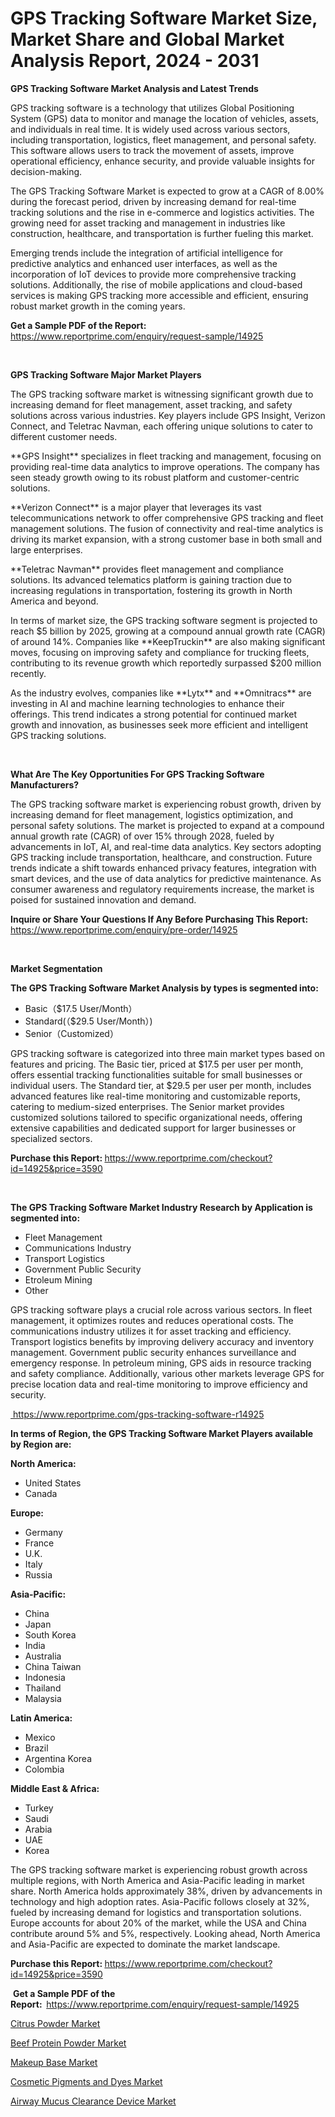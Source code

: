 <p><h1>GPS Tracking Software Market Size, Market Share and Global Market Analysis Report, 2024 - 2031</h1></p><p><strong>GPS Tracking Software Market Analysis and Latest Trends</strong></p>
<p><p>GPS tracking software is a technology that utilizes Global Positioning System (GPS) data to monitor and manage the location of vehicles, assets, and individuals in real time. It is widely used across various sectors, including transportation, logistics, fleet management, and personal safety. This software allows users to track the movement of assets, improve operational efficiency, enhance security, and provide valuable insights for decision-making.</p><p>The GPS Tracking Software Market is expected to grow at a CAGR of 8.00% during the forecast period, driven by increasing demand for real-time tracking solutions and the rise in e-commerce and logistics activities. The growing need for asset tracking and management in industries like construction, healthcare, and transportation is further fueling this market. </p><p>Emerging trends include the integration of artificial intelligence for predictive analytics and enhanced user interfaces, as well as the incorporation of IoT devices to provide more comprehensive tracking solutions. Additionally, the rise of mobile applications and cloud-based services is making GPS tracking more accessible and efficient, ensuring robust market growth in the coming years.</p></p>
<p><strong>Get a Sample PDF of the Report:&nbsp;</strong> <a href="https://www.reportprime.com/enquiry/request-sample/14925?utm_campaign=1674&utm_medium=2&utm_source=Github&utm_content=ia&utm_term=29112024&utm_id=gps-tracking-software">https://www.reportprime.com/enquiry/request-sample/14925</a></p>
<p>&nbsp;</p>
<p><strong>GPS Tracking Software Major Market Players</strong></p>
<p><p>The GPS tracking software market is witnessing significant growth due to increasing demand for fleet management, asset tracking, and safety solutions across various industries. Key players include GPS Insight, Verizon Connect, and Teletrac Navman, each offering unique solutions to cater to different customer needs.</p><p>**GPS Insight** specializes in fleet tracking and management, focusing on providing real-time data analytics to improve operations. The company has seen steady growth owing to its robust platform and customer-centric solutions. </p><p>**Verizon Connect** is a major player that leverages its vast telecommunications network to offer comprehensive GPS tracking and fleet management solutions. The fusion of connectivity and real-time analytics is driving its market expansion, with a strong customer base in both small and large enterprises.</p><p>**Teletrac Navman** provides fleet management and compliance solutions. Its advanced telematics platform is gaining traction due to increasing regulations in transportation, fostering its growth in North America and beyond.</p><p>In terms of market size, the GPS tracking software segment is projected to reach $5 billion by 2025, growing at a compound annual growth rate (CAGR) of around 14%. Companies like **KeepTruckin** are also making significant moves, focusing on improving safety and compliance for trucking fleets, contributing to its revenue growth which reportedly surpassed $200 million recently.</p><p>As the industry evolves, companies like **Lytx** and **Omnitracs** are investing in AI and machine learning technologies to enhance their offerings. This trend indicates a strong potential for continued market growth and innovation, as businesses seek more efficient and intelligent GPS tracking solutions.</p></p>
<p>&nbsp;</p>
<p><strong>What Are The Key Opportunities For GPS Tracking Software Manufacturers?</strong></p>
<p><p>The GPS tracking software market is experiencing robust growth, driven by increasing demand for fleet management, logistics optimization, and personal safety solutions. The market is projected to expand at a compound annual growth rate (CAGR) of over 15% through 2028, fueled by advancements in IoT, AI, and real-time data analytics. Key sectors adopting GPS tracking include transportation, healthcare, and construction. Future trends indicate a shift towards enhanced privacy features, integration with smart devices, and the use of data analytics for predictive maintenance. As consumer awareness and regulatory requirements increase, the market is poised for sustained innovation and demand.</p></p>
<p><strong>Inquire or Share Your Questions If Any Before Purchasing This Report:</strong> <a href="https://www.reportprime.com/enquiry/pre-order/14925?utm_campaign=1674&utm_medium=2&utm_source=Github&utm_content=ia&utm_term=29112024&utm_id=gps-tracking-software">https://www.reportprime.com/enquiry/pre-order/14925</a></p>
<p>&nbsp;</p>
<p><strong>Market Segmentation</strong></p>
<p><strong>The GPS Tracking Software Market Analysis by types is segmented into:</strong></p>
<p><ul><li>Basic（$17.5 User/Month）</li><li>Standard(（$29.5 User/Month）)</li><li>Senior（Customized）</li></ul></p>
<p><p>GPS tracking software is categorized into three main market types based on features and pricing. The Basic tier, priced at $17.5 per user per month, offers essential tracking functionalities suitable for small businesses or individual users. The Standard tier, at $29.5 per user per month, includes advanced features like real-time monitoring and customizable reports, catering to medium-sized enterprises. The Senior market provides customized solutions tailored to specific organizational needs, offering extensive capabilities and dedicated support for larger businesses or specialized sectors.</p></p>
<p><strong>Purchase this Report:&nbsp;</strong><a href="https://www.reportprime.com/checkout?id=14925&price=3590&utm_campaign=1674&utm_medium=2&utm_source=Github&utm_content=ia&utm_term=29112024&utm_id=gps-tracking-software">https://www.reportprime.com/checkout?id=14925&price=3590</a></p>
<p>&nbsp;</p>
<p><strong>The GPS Tracking Software Market Industry Research by Application is segmented into:</strong></p>
<p><ul><li>Fleet Management</li><li>Communications Industry</li><li>Transport Logistics</li><li>Government Public Security</li><li>Etroleum Mining</li><li>Other</li></ul></p>
<p><p>GPS tracking software plays a crucial role across various sectors. In fleet management, it optimizes routes and reduces operational costs. The communications industry utilizes it for asset tracking and efficiency. Transport logistics benefits by improving delivery accuracy and inventory management. Government public security enhances surveillance and emergency response. In petroleum mining, GPS aids in resource tracking and safety compliance. Additionally, various other markets leverage GPS for precise location data and real-time monitoring to improve efficiency and security.</p></p>
<p><a href="https://www.reportprime.com/gps-tracking-software-r14925?utm_campaign=1674&utm_medium=2&utm_source=Github&utm_content=ia&utm_term=29112024&utm_id=gps-tracking-software">&nbsp;https://www.reportprime.com/gps-tracking-software-r14925</a></p>
<p><strong>In terms of Region, the GPS Tracking Software Market Players available by Region are:</strong></p>
<p>
    <p> <strong> North America: </strong>
        <ul>
            <li>United States</li>
            <li>Canada</li>
        </ul>
        </p> 
    <p> <strong> Europe: </strong>
        <ul>
            <li>Germany</li>
            <li>France</li>
            <li>U.K.</li>
            <li>Italy</li>
            <li>Russia</li>
        </ul>
        </p> 
    <p> <strong> Asia-Pacific: </strong>
        <ul>
            <li>China</li>
            <li>Japan</li>
            <li>South Korea</li>
            <li>India</li>
            <li>Australia</li>
            <li>China Taiwan</li>
            <li>Indonesia</li>
            <li>Thailand</li>
            <li>Malaysia</li>
        </ul>
        </p> 
    <p> <strong> Latin America: </strong>
        <ul>
            <li>Mexico</li>
            <li>Brazil</li>
            <li>Argentina Korea</li>
            <li>Colombia</li>
        </ul>
        </p> 
    <p> <strong> Middle East & Africa: </strong>
        <ul>
            <li>Turkey</li>
            <li>Saudi</li>
            <li>Arabia</li>
            <li>UAE</li>
            <li>Korea</li>
        </ul>
    </p>
    </p>
<p><p>The GPS tracking software market is experiencing robust growth across multiple regions, with North America and Asia-Pacific leading in market share. North America holds approximately 38%, driven by advancements in technology and high adoption rates. Asia-Pacific follows closely at 32%, fueled by increasing demand for logistics and transportation solutions. Europe accounts for about 20% of the market, while the USA and China contribute around 5% and 5%, respectively. Looking ahead, North America and Asia-Pacific are expected to dominate the market landscape.</p></p>
<p><strong>Purchase this Report: </strong><a href="https://www.reportprime.com/checkout?id=14925&price=3590&utm_campaign=1674&utm_medium=2&utm_source=Github&utm_content=ia&utm_term=29112024&utm_id=gps-tracking-software">https://www.reportprime.com/checkout?id=14925&price=3590</a></p>
<p>&nbsp;<strong>Get a Sample PDF of the Report:&nbsp;&nbsp;</strong><a href="https://www.reportprime.com/enquiry/request-sample/14925?utm_campaign=1674&utm_medium=2&utm_source=Github&utm_content=ia&utm_term=29112024&utm_id=gps-tracking-software">https://www.reportprime.com/enquiry/request-sample/14925</a></p>
<p><strong></strong></p>
<p><p><a href="https://www.linkedin.com/pulse/citrus-powder-market-analysis-report-driving-forces-key-players-4ecac?utm_campaign=1674&utm_medium=2&utm_source=Github&utm_content=ia&utm_term=29112024&utm_id=gps-tracking-software">Citrus Powder Market</a></p><p><a href="https://www.linkedin.com/pulse/beef-protein-powder-market-analysis-trends-share-sales-size-usfyc?utm_campaign=1674&utm_medium=2&utm_source=Github&utm_content=ia&utm_term=29112024&utm_id=gps-tracking-software">Beef Protein Powder Market</a></p><p><a href="https://www.linkedin.com/pulse/global-makeup-base-141-cagr-forecast-2024-2031-entrepulse-lcg1f?utm_campaign=1674&utm_medium=2&utm_source=Github&utm_content=ia&utm_term=29112024&utm_id=gps-tracking-software">Makeup Base Market</a></p><p><a href="https://issuu.com/reportprime-2/docs/cosmetic-pigments-and-dyes-market-size-2030.pptx?utm_campaign=1674&utm_medium=2&utm_source=Github&utm_content=ia&utm_term=29112024&utm_id=gps-tracking-software">Cosmetic Pigments and Dyes Market</a></p><p><a href="https://issuu.com/reportprime-2/docs/airway-mucus-clearance-device-market-size-2030.ppt?utm_campaign=1674&utm_medium=2&utm_source=Github&utm_content=ia&utm_term=29112024&utm_id=gps-tracking-software">Airway Mucus Clearance Device Market</a></p></p>